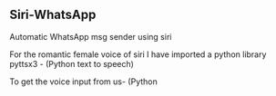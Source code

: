 ## Siri-WhatsApp

Automatic WhatsApp msg sender using siri 

For the romantic female voice of siri I have imported a python library pyttsx3 - (Python text to speech)  

To get the voice input from us- (Python  
